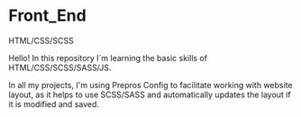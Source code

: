 # Front_End
HTML/CSS/SCSS

Hello!
In this repository I`m learning the basic skills of HTML/CSS/SCSS/SASS/JS.

In all my projects, I'm using Prepros Config to facilitate working with website layout, as it helps to use SCSS/SASS and automatically updates the layout if it is modified and saved.
